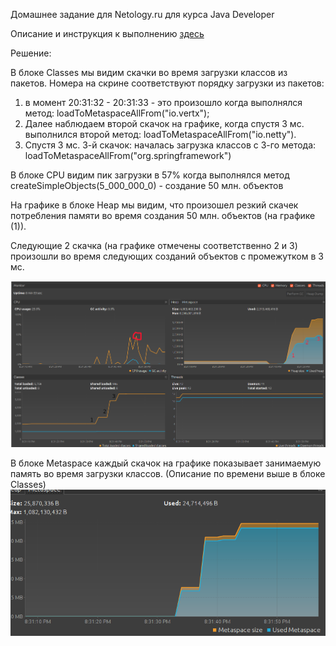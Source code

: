Домашнее задание для Netology.ru для курса Java Developer   

Описание и инструкция к выполнению [здесь](https://github.com/netology-code/jd-homeworks/tree/master/jvm/README.md)

Решение:

В блоке Classes мы видим скачки во время загрузки классов из пакетов. Номера на
скрине соответствуют порядку загрузки из пакетов:
1. в момент 20:31:32 - 20:31:33 - это произошло когда выполнялся метод: loadToMetaspaceAllFrom("io.vertx");
2. Далее наблюдаем второй скачок на графике, когда спустя 3 мс. выполнился второй метод: loadToMetaspaceAllFrom("io.netty").
3. Спустя 3 мс. 3-й скачок: началась загрузка классов с 3-го метода: loadToMetaspaceAllFrom("org.springframework")

В блоке CPU видим пик загрузки в 57% когда выполнялся метод createSimpleObjects(5_000_000_0) - создание 50 млн. объектов

На графике в блоке Heap мы видим, что произошел резкий скачек потребления памяти во время создания 50 млн. объектов (на графике (1)).

Следующие 2 скачка (на графике отмечены соответственно 2 и 3) произошли во время следующих созданий объектов с промежутком в 3 мс.

![img.png](img.png)

В блоке Metaspace каждый скачок на графике показывает занимаемую память во время загрузки классов.
(Описание по времени выше в блоке Classes)
![img_1.png](img_1.png) 


